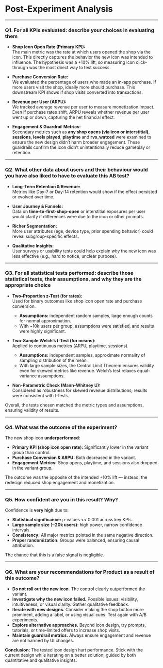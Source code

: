 # Post-Experiment Analysis

---

### Q1. For all KPIs evaluated: describe your choices in evaluating them

- **Shop Icon Open Rate (Primary KPI):**  
  The main metric was the rate at which users opened the shop via the icon. This directly captures the behavior the new icon was intended to influence. The hypothesis was a +10% lift, so measuring icon click-through was the most direct way to test success.

- **Purchase Conversion Rate:**  
  We evaluated the percentage of users who made an in-app purchase. If more users visit the shop, ideally more should purchase. This downstream KPI shows if shop visits converted into transactions.

- **Revenue per User (ARPU):**  
  We tracked average revenue per user to measure monetization impact. Even if purchase rates shift, ARPU reveals whether revenue per user went up or down, capturing the net financial effect.

- **Engagement & Guardrail Metrics:**  
  Secondary metrics such as **any shop opens (via icon or interstitial)**, **sessions**, **levels played**, **playtime** and **rvs_watced** were examined to ensure the new design didn’t harm broader engagement. These guardrails confirm the icon didn’t unintentionally reduce gameplay or retention.

---

### Q2. What other data about users and their behaviour would you have also liked to have to evaluate this AB test?

- **Long-Term Retention & Revenue:**  
  Metrics like Day-7 or Day-14 retention would show if the effect persisted or evolved over time.

- **User Journey & Funnels:**  
  Data on **time-to-first-shop-open** or interstitial exposures per user would clarify if differences were due to the icon or other prompts.

- **Richer Segmentation:**  
  More user attributes (age, device type, prior spending behavior) could reveal subgroup-specific effects.

- **Qualitative Insights:**  
  User surveys or usability tests could help explain *why* the new icon was less effective (e.g., hard to notice, unclear purpose).

---

### Q3. For all statistical tests performed: describe those statistical tests, their assumptions, and why they are the appropriate choice

- **Two-Proportion z-Test (for rates):**  
  Used for binary outcomes like shop icon open rate and purchase conversion.  
  - **Assumptions:** independent random samples, large enough counts for normal approximation.  
  - With ~10k users per group, assumptions were satisfied, and results were highly significant.

- **Two-Sample Welch’s t-Test (for means):**  
  Applied to continuous metrics (ARPU, playtime, sessions).  
  - **Assumptions:** independent samples, approximate normality of sampling distribution of the mean.  
  - With large sample sizes, the Central Limit Theorem ensures validity even for skewed metrics like revenue. Welch’s test relaxes equal-variance assumptions.

- **Non-Parametric Check (Mann-Whitney U):**  
  Considered as robustness for skewed revenue distributions; results were consistent with t-tests.

Overall, the tests chosen matched the metric types and assumptions, ensuring validity of results.

---

### Q4. What was the outcome of the experiment?

The new shop icon **underperformed**:

- **Primary KPI (shop icon open rate):** Significantly lower in the variant group than control.  
- **Purchase Conversion & ARPU:** Both decreased in the variant.  
- **Engagement Metrics:** Shop opens, playtime, and sessions also dropped in the variant group.  

The outcome was the opposite of the intended +10% lift — instead, the redesign reduced shop engagement and monetization.

---

### Q5. How confident are you in this result? Why?

Confidence is **very high** due to:

- **Statistical significance:** p-values << 0.001 across key KPIs.  
- **Large sample size (~20k users):** high power, narrow confidence intervals.  
- **Consistency:** All major metrics pointed in the same negative direction.  
- **Proper randomization:** Groups were balanced, ensuring causal attribution.  

The chance that this is a false signal is negligible.

---

### Q6. What are your recommendations for Product as a result of this outcome?

- **Do not roll out the new icon.** The control clearly outperformed the variant.  
- **Investigate why the new icon failed.** Possible issues: visibility, intuitiveness, or visual clarity. Gather qualitative feedback.  
- **Iterate with new designs.** Consider making the shop button more prominent, adding a label, or using visual cues. Test again with A/B experiments.  
- **Explore alternative approaches.** Beyond icon design, try prompts, tutorials, or time-limited offers to increase shop visits.  
- **Maintain guardrail metrics.** Always ensure engagement and revenue are not harmed by UI changes.  

**Conclusion:** The tested icon design hurt performance. Stick with the current design while iterating on a better solution, guided by both quantitative and qualitative insights.
